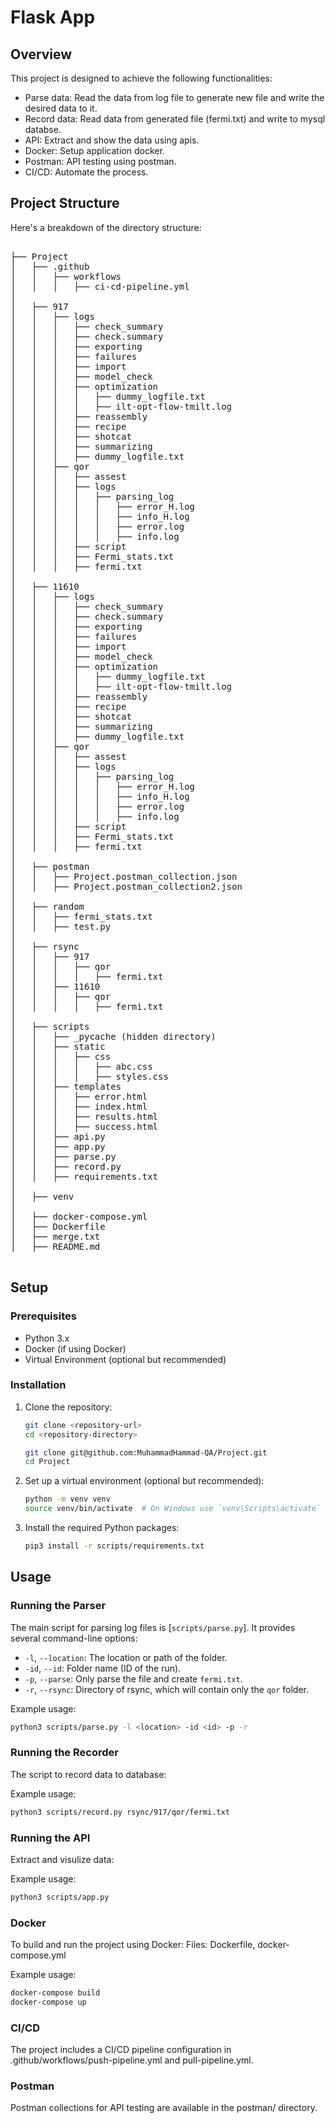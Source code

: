 # Flask App 

## Overview

This project is designed to achieve the following functionalities:
* Parse data: Read the data from log file to generate new file and write the desired data to it. 
* Record data: Read data from generated file (fermi.txt) and write to mysql databse.
* API: Extract and show the data using apis.
* Docker: Setup application docker.
* Postman: API testing using postman.
* CI/CD: Automate the process.
 
## Project Structure

Here's a breakdown of the directory structure:
<pre>

├── Project
│   ├── .github
│   │   ├── workflows
│   │   │   ├── ci-cd-pipeline.yml
│
│   ├── 917
│   │   ├── logs
│   │   │   ├── check_summary
│   │   │   ├── check.summary
│   │   │   ├── exporting
│   │   │   ├── failures
│   │   │   ├── import
│   │   │   ├── model_check
│   │   │   ├── optimization
│   │   │   │   ├── dummy_logfile.txt
│   │   │   │   ├── ilt-opt-flow-tmilt.log
│   │   │   ├── reassembly
│   │   │   ├── recipe
│   │   │   ├── shotcat
│   │   │   ├── summarizing
│   │   │   ├── dummy_logfile.txt
│   │   ├── qor
│   │   │   ├── assest
│   │   │   ├── logs
│   │   │   │   ├── parsing_log
│   │   │   │   │   ├── error_H.log
│   │   │   │   │   ├── info_H.log
│   │   │   │   │   ├── error.log
│   │   │   │   │   ├── info.log
│   │   │   ├── script
│   │   │   ├── Fermi_stats.txt
│   │   │   ├── fermi.txt
│   
│   ├── 11610
│   │   ├── logs
│   │   │   ├── check_summary
│   │   │   ├── check.summary
│   │   │   ├── exporting
│   │   │   ├── failures
│   │   │   ├── import
│   │   │   ├── model_check
│   │   │   ├── optimization
│   │   │   │   ├── dummy_logfile.txt
│   │   │   │   ├── ilt-opt-flow-tmilt.log
│   │   │   ├── reassembly
│   │   │   ├── recipe
│   │   │   ├── shotcat
│   │   │   ├── summarizing
│   │   │   ├── dummy_logfile.txt
│   │   ├── qor
│   │   │   ├── assest
│   │   │   ├── logs
│   │   │   │   ├── parsing_log
│   │   │   │   │   ├── error_H.log
│   │   │   │   │   ├── info_H.log
│   │   │   │   │   ├── error.log
│   │   │   │   │   ├── info.log
│   │   │   ├── script
│   │   │   ├── Fermi_stats.txt
│   │   │   ├── fermi.txt
│
│   ├── postman
│   │   ├── Project.postman_collection.json
│   │   ├── Project.postman_collection2.json
│
│   ├── random
│   │   ├── fermi_stats.txt
│   │   ├── test.py
│
│   ├── rsync
│   │   ├── 917
│   │   │   ├── qor
│   │   │   │   ├── fermi.txt
│   │   ├── 11610
│   │   │   ├── qor
│   │   │   │   ├── fermi.txt
│
│   ├── scripts
│   │   ├── _pycache (hidden directory)
│   │   ├── static 
│   │   │   ├── css
│   │   │   │   ├── abc.css
│   │   │   │   ├── styles.css
│   │   ├── templates 
│   │   │   ├── error.html
│   │   │   ├── index.html
│   │   │   ├── results.html
│   │   │   ├── success.html
│   │   ├── api.py
│   │   ├── app.py
│   │   ├── parse.py
│   │   ├── record.py
│   │   ├── requirements.txt
│
│   ├── venv
│
│   ├── docker-compose.yml
│   ├── Dockerfile
│   ├── merge.txt
│   ├── README.md

</pre>

## Setup

### Prerequisites

- Python 3.x
- Docker (if using Docker)
- Virtual Environment (optional but recommended)

### Installation

1. Clone the repository:
    ```sh
    git clone <repository-url>
    cd <repository-directory>

    git clone git@github.com:MuhammadHammad-QA/Project.git
    cd Project
    ```

2. Set up a virtual environment (optional but recommended):
    ```sh
    python -m venv venv
    source venv/bin/activate  # On Windows use `venv\Scripts\activate`
    ```

3. Install the required Python packages:
    ```sh
    pip3 install -r scripts/requirements.txt
    ```

## Usage

### Running the Parser

The main script for parsing log files is [`scripts/parse.py`]. It provides several command-line options:

- `-l`, `--location`: The location or path of the folder.
- `-id`, `--id`: Folder name (ID of the run).
- `-p`, `--parse`: Only parse the file and create `fermi.txt`.
- `-r`, `--rsync`: Directory of rsync, which will contain only the `qor` folder.

Example usage:
```sh
python3 scripts/parse.py -l <location> -id <id> -p -r
```

### Running the Recorder

The script to record data to database:

Example usage:
```sh
python3 scripts/record.py rsync/917/qor/fermi.txt
```


### Running the API

Extract and visulize data:

Example usage:
```sh
python3 scripts/app.py 
```


### Docker 

To build and run the project using Docker:
Files: Dockerfile, docker-compose.yml

Example usage:
```sh
docker-compose build
docker-compose up
```


### CI/CD

The project includes a CI/CD pipeline configuration in .github/workflows/push-pipeline.yml and pull-pipeline.yml.

### Postman

Postman collections for API testing are available in the postman/ directory.